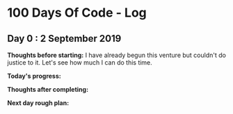 # 100 Days Of Code - Log

<!-- TEMPLETE

## Day : September 2019

**Thoughts before starting:**

**Today's progress:**

**Thoughts after completing:**

**Next day rough plan:**t

-->

## Day 0 : 2 September 2019

**Thoughts before starting:** I have already begun this venture but couldn't do justice to it. Let's see how much I can do this time.

**Today's progress:**

**Thoughts after completing:**

**Next day rough plan:**
